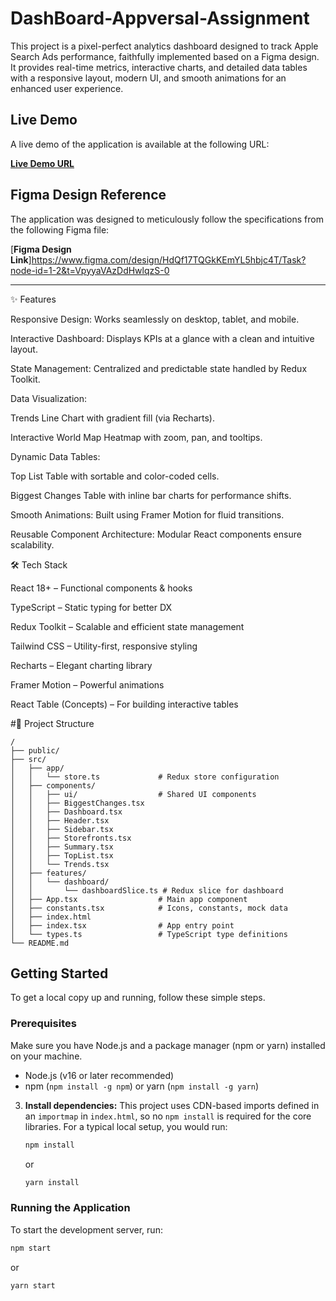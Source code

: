 # DashBoard-Appversal-Assignment

This project is a pixel-perfect analytics dashboard designed to track Apple Search Ads performance, faithfully implemented based on a Figma design. It provides real-time metrics, interactive charts, and detailed data tables with a responsive layout, modern UI, and smooth animations for an enhanced user experience.

## Live Demo

A live demo of the application is available at the following URL:

[**Live Demo URL**](https://dash-board-appversal-assignment.vercel.app/)

## Figma Design Reference

The application was designed to meticulously follow the specifications from the following Figma file:

[**Figma Design Link**]https://www.figma.com/design/HdQf17TQGkKEmYL5hbjc4T/Task?node-id=1-2&t=VpyyaVAzDdHwlqzS-0

---
✨ Features

Responsive Design: Works seamlessly on desktop, tablet, and mobile.

Interactive Dashboard: Displays KPIs at a glance with a clean and intuitive layout.

State Management: Centralized and predictable state handled by Redux Toolkit.

Data Visualization:

Trends Line Chart with gradient fill (via Recharts).

Interactive World Map Heatmap with zoom, pan, and tooltips.

Dynamic Data Tables:

Top List Table with sortable and color-coded cells.

Biggest Changes Table with inline bar charts for performance shifts.

Smooth Animations: Built using Framer Motion for fluid transitions.

Reusable Component Architecture: Modular React components ensure scalability.

🛠 Tech Stack

React 18+ – Functional components & hooks

TypeScript – Static typing for better DX

Redux Toolkit – Scalable and efficient state management

Tailwind CSS – Utility-first, responsive styling

Recharts – Elegant charting library

Framer Motion – Powerful animations

React Table (Concepts) – For building interactive tables

#📂 Project Structure
```
/
├── public/
├── src/
│   ├── app/
│   │   └── store.ts             # Redux store configuration
│   ├── components/
│   │   ├── ui/                  # Shared UI components 
│   │   ├── BiggestChanges.tsx
│   │   ├── Dashboard.tsx
│   │   ├── Header.tsx
│   │   ├── Sidebar.tsx
│   │   ├── Storefronts.tsx
│   │   ├── Summary.tsx
│   │   ├── TopList.tsx
│   │   └── Trends.tsx
│   ├── features/
│   │   └── dashboard/
│   │       └── dashboardSlice.ts # Redux slice for dashboard
│   ├── App.tsx                  # Main app component
│   ├── constants.tsx            # Icons, constants, mock data
│   ├── index.html
│   ├── index.tsx                # App entry point
│   └── types.ts                 # TypeScript type definitions
└── README.md
```

## Getting Started

To get a local copy up and running, follow these simple steps.

### Prerequisites

Make sure you have Node.js and a package manager (npm or yarn) installed on your machine.

-   Node.js (v16 or later recommended)
-   npm (`npm install -g npm`) or yarn (`npm install -g yarn`)

3.  **Install dependencies:**
    This project uses CDN-based imports defined in an `importmap` in `index.html`, so no `npm install` is required for the core libraries. For a typical local setup, you would run:
    ```sh
    npm install
    ```
    or
    ```sh
    yarn install
    ```

### Running the Application

To start the development server, run:

```sh
npm start
```

or

```sh
yarn start
```
